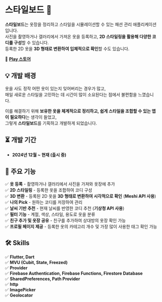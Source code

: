 # 스타일보드 👗  

**스타일보드**는 옷장을 정리하고 스타일을 시뮬레이션할 수 있는 패션 관리 애플리케이션입니다.  
사진을 촬영하거나 갤러리에서 가져온 옷을 등록하고, **2D 스타일링을 활용해 다양한 코디를 구성**할 수 있습니다.  
등록한 2D 옷을 **3D 형태로 변환하여 입체적으로 확인**할 수도 있습니다.  

🔗 **[Play 스토어](https://play.google.com/store/apps/details?id=com.niw.style_board)**  

## 💡 개발 배경  

옷을 사도 정작 어떤 옷이 있는지 잊어버리는 경우가 많고,  
매일 새로운 스타일을 고민하는 데 시간이 많이 소요된다는 점에서 불편함을 느꼈습니다.  

이를 해결하기 위해 **보유한 옷을 체계적으로 정리하고, 쉽게 스타일을 조합할 수 있는 앱이 필요하다**는 생각이 들었고,  
그렇게 **스타일보드**를 기획하고 개발하게 되었습니다.  

## ⏳ 개발 기간  

- **2024년 12월 ~ 현재 (출시 중)**  

## 📌 주요 기능  

✅ **옷 등록** - 촬영하거나 갤러리에서 사진을 가져와 옷장에 추가  
✅ **2D 스타일링** - 등록한 옷을 조합하여 코디 구성  
✅ **3D 변환** - 등록된 2D 옷을 **3D 형태로 변환하여 시각적으로 확인** (**Meshi API 사용**)  
✅ **나의 Pick** - 원하는 코디를 저장하여 관리  
✅ **날씨 기반 추천** - 현재 날씨를 반영한 코디 추천 (**기상청 API 사용**)  
✅ **필터 기능** - 계절, 색상, 스타일, 용도로 옷을 분류  
✅ **친구 추가 및 옷장 공유** - 친구를 추가하여 상대방의 옷장 확인 가능  
✅ **프로필 페이지 제공** - 등록한 옷의 카테고리 개수 및 가장 많이 사용한 태그 확인 가능  

## 🛠 Skills  

✅ **Flutter, Dart**  
✅ **MVU (Cubit, State, Freezed)**  
✅ **Provider**  
✅ **Firebase Authentication, Firebase Functions, Firestore Database**  
✅ **SharedPreferences, Path Provider**  
✅ **http**  
✅ **ImagePicker**  
✅ **Geolocator**  
